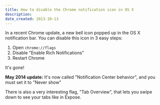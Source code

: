 ```yaml
---
title: How to disable the Chrome notification icon in OS X
description: 
date_created: 2013-10-13
---
```


In a recent Chrome update, a new bell icon popped up in the OS X notification bar. You can disable this icon in 3 easy steps:

1. Open `chrome://flags`
2. Disable "Enable Rich Notifications"
3. Restart Chrome

It's gone!

**May 2014 update:** It's now called "Notification Center behavior", and you must set it to "Never show"

There is also a very interesting flag, "Tab Overview", that lets you swipe down to see your tabs like in Expose.


